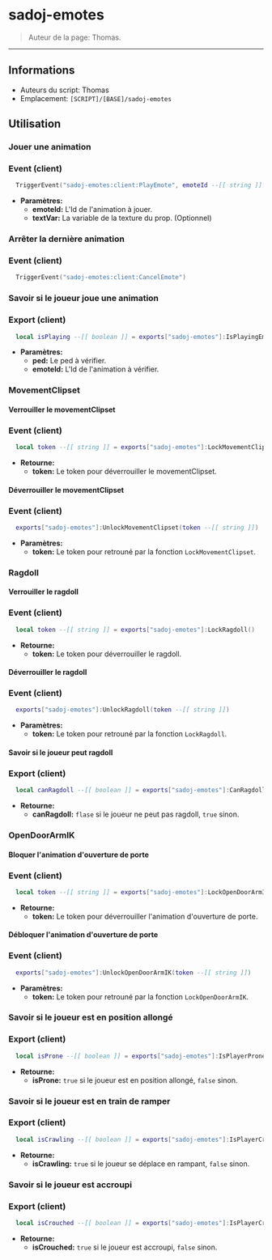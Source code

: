 # sadoj-emotes

> Auteur de la page: Thomas.

---

## Informations

* Auteurs du script: Thomas
* Emplacement: `[SCRIPT]/[BASE]/sadoj-emotes`


## Utilisation

### Jouer une animation

<!-- tabs:start -->
### **Event (client)**
```lua
  TriggerEvent("sadoj-emotes:client:PlayEmote", emoteId --[[ string ]][, textVar --[[ any ]]])
```
* **Paramètres:**
  * **emoteId:** L'Id de l'animation à jouer.
  * **textVar:** La variable de la texture du prop. (Optionnel)
<!-- tabs:end -->

### Arrêter la dernière animation

<!-- tabs:start -->
### **Event (client)**
```lua
  TriggerEvent("sadoj-emotes:client:CancelEmote")
```
<!-- tabs:end -->

### Savoir si le joueur joue une animation

<!-- tabs:start -->
### **Export (client)**
```lua
  local isPlaying --[[ boolean ]] = exports["sadoj-emotes"]:IsPlayingEmote(ped --[[ ped ]], emoteId --[[ string ]])
```
* **Paramètres:**
  * **ped:** Le ped à vérifier.
  * **emoteId:** L'Id de l'animation à vérifier.
<!-- tabs:end -->


### MovementClipset

#### Verrouiller le movementClipset
<!-- tabs:start -->
### **Event (client)**
```lua
  local token --[[ string ]] = exports["sadoj-emotes"]:LockMovementClipset()
```
* **Retourne:**
  * **token:** Le token pour déverrouiller le movementClipset.
<!-- tabs:end -->

#### Déverrouiller le movementClipset
<!-- tabs:start -->
### **Event (client)**
```lua
  exports["sadoj-emotes"]:UnlockMovementClipset(token --[[ string ]])
```
* **Paramètres:**
  * **token:** Le token pour retrouné par la fonction `LockMovementClipset`.
<!-- tabs:end -->


### Ragdoll

#### Verrouiller le ragdoll
<!-- tabs:start -->
### **Event (client)**
```lua
  local token --[[ string ]] = exports["sadoj-emotes"]:LockRagdoll()
```
* **Retourne:**
  * **token:** Le token pour déverrouiller le ragdoll.
<!-- tabs:end -->

#### Déverrouiller le ragdoll
<!-- tabs:start -->
### **Event (client)**
```lua
  exports["sadoj-emotes"]:UnlockRagdoll(token --[[ string ]])
```
* **Paramètres:**
  * **token:** Le token pour retrouné par la fonction `LockRagdoll`.
<!-- tabs:end -->

#### Savoir si le joueur peut ragdoll
<!-- tabs:start -->
### **Export (client)**
```lua
  local canRagdoll --[[ boolean ]] = exports["sadoj-emotes"]:CanRagdoll()
```
* **Retourne:**
  * **canRagdoll:** `flase` si le joueur ne peut pas ragdoll, `true` sinon.
<!-- tabs:end -->

### OpenDoorArmIK

#### Bloquer l'animation d'ouverture de porte
<!-- tabs:start -->
### **Event (client)**
```lua
  local token --[[ string ]] = exports["sadoj-emotes"]:LockOpenDoorArmIK()
```
* **Retourne:**
  * **token:** Le token pour déverrouiller l'animation d'ouverture de porte.
<!-- tabs:end -->

#### Débloquer l'animation d'ouverture de porte
<!-- tabs:start -->
### **Event (client)**
```lua
  exports["sadoj-emotes"]:UnlockOpenDoorArmIK(token --[[ string ]])
```
* **Paramètres:**
  * **token:** Le token pour retrouné par la fonction `LockOpenDoorArmIK`.
<!-- tabs:end -->


### Savoir si le joueur est en position allongé
<!-- tabs:start -->
### **Export (client)**
```lua
  local isProne --[[ boolean ]] = exports["sadoj-emotes"]:IsPlayerProne()
```
* **Retourne:**
  * **isProne:** `true` si le joueur est en position allongé, `false` sinon.
<!-- tabs:end -->


### Savoir si le joueur est en train de ramper
<!-- tabs:start -->
### **Export (client)**
```lua
  local isCrawling --[[ boolean ]] = exports["sadoj-emotes"]:IsPlayerCrawling()
```
* **Retourne:**
  * **isCrawling:** `true` si le joueur se déplace en rampant, `false` sinon.
<!-- tabs:end -->

### Savoir si le joueur est accroupi
<!-- tabs:start -->
### **Export (client)**
```lua
  local isCrouched --[[ boolean ]] = exports["sadoj-emotes"]:IsPlayerCrouched()
```
* **Retourne:**
  * **isCrouched:** `true` si le joueur est accroupi, `false` sinon.
<!-- tabs:end -->




